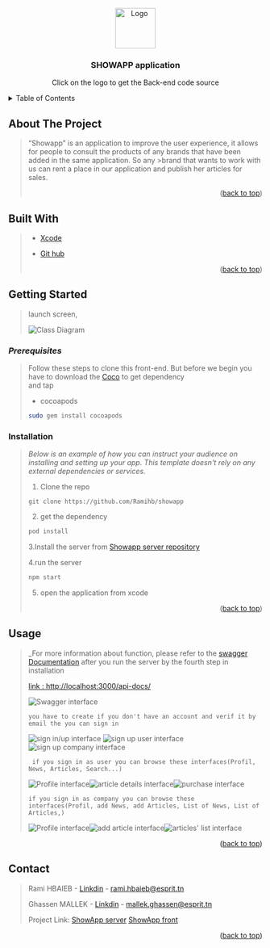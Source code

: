 <!-- PROJECT LOGO -->
<br />
<div align="center">
  <a href="https://github.com/MGhassen30798/ShowAppiOS">
    <img src="https://res.cloudinary.com/showapp/image/upload/v1646733872/Showapp_ed9kuq.png" alt="Logo" width="80" height="80">
  </a>

  <h3 align="center">SHOWAPP application</h3>

  <p align="center">
    Click on the logo to get the Back-end code source
  </p>
</div>



<!-- TABLE OF CONTENTS -->
<details>
  <summary>Table of Contents</summary>
  <ol>
    <li>
      <a href="#about-the-project">About The Project</a>
      <ul>
        <li><a href="#built-with">Built With</a></li>
      </ul>
    </li>
    <li>
      <a href="#getting-started">Getting Started</a>
      <ul>
        <li><a href="#prerequisites">Prerequisites</a></li>
        <li><a href="#installation">Installation</a></li>
      </ul>
    </li>
    <li><a href="#usage">Usage</a></li>
        <li><a href="#contact">Contact</a></li>
  </ol>
</details>



<!-- ABOUT THE PROJECT -->
## **About The Project**
>
>“Showapp” is an application to improve the user experience, it allows for people to consult the products of any brands that have been added in the same application. So any >brand that wants to work with us can rent a place in our application and publish her articles for sales.
>
><p align="right">(<a href="#top">back to top</a>)</p>
>
>
>
## **Built With**
>
>
>
>* [Xcode](https://developer.apple.com/xcode/)
>
>
>* [Git hub](https://github.com/)
>
>
><p align="right">(<a href="#top">back to top</a>)</p>
>
>
<!-- GETTING STARTED -->
## **Getting Started**
>
>launch screen, 
>
>
>![Class Diagram](https://github.com/Ramihb/showapp/blob/frontEndRami/capture%20showapp/Capture%20d%E2%80%99%C3%A9cran%202022-01-02%20200621.png)
>
>
>
### ***Prerequisites***
>
>Follow these steps to clone this front-end.
>But before we begin you have to download the [Coco](https://cocoapods.org/) to get dependency  
>and tap
>* cocoapods
>  ```sh
>  sudo gem install cocoapods 
>  ```
>
### Installation
>
>_Below is an example of how you can instruct your audience on installing and setting up your app. This template doesn't rely on any external dependencies or services._
>
>
>1. Clone the repo
>
>```
>git clone https://github.com/Ramihb/showapp
>```
>
>2. get the dependency
>
>```sh
>pod install
>```
>
>3.Install the server from [Showapp server repository](https://github.com/MGhassen30798/ShowAppiOS)
>
>
>4.run the server
>```sh
>npm start
>```
>
>5. open the application from xcode
> <p align="right">(<a href="#top">back to top</a>)</p>
>
>

<!-- USAGE EXAMPLES -->
## **Usage**
> _For more information about function, please refer to the [swagger Documentation](http://localhost:3000/api-docs/) after  you run the server by the fourth step in installation
>
>[link : http://localhost:3000/api-docs/](http://localhost:3000/api-docs/)
>
>
>![Swagger interface](https://github.com/MGhassen30798/ShowAppiOS/blob/master/swag.png)
>
>`you have to create if you don't have an account and verif it by email the you can sign in `
>
>![sign in/up interface](https://github.com/Ramihb/showapp/blob/frontEndRami/capture%20showapp/Capture%20d%E2%80%99%C3%A9cran%202022-01-02%20193843.png)   ![sign up user interface](https://github.com/Ramihb/showapp/blob/frontEndRami/capture%20showapp/Capture%20d%E2%80%99%C3%A9cran%202022-01-02%20193927.png)  ![sign up company interface](https://github.com/Ramihb/showapp/blob/frontEndRami/capture%20showapp/Capture%20d%E2%80%99%C3%A9cran%202022-01-02%20194008.png)
>
>
>` if you sign in as user you can browse these interfaces(Profil, News, Articles, Search...)`
>
>![Profile interface](https://github.com/Ramihb/showapp/blob/frontEndRami/capture%20showapp/Capture%20d%E2%80%99%C3%A9cran%202022-01-02%20194206.png)![article details interface](https://github.com/Ramihb/showapp/blob/frontEndRami/capture%20showapp/Capture%20d%E2%80%99%C3%A9cran%202022-01-02%20200121.png)![purchase interface](https://github.com/Ramihb/showapp/blob/frontEndRami/capture%20showapp/Capture%20d%E2%80%99%C3%A9cran%202022-01-02%20200207.png)
>
>
>`if you sign in as company you can browse these interfaces(Profil, add News, add Articles, List of News, List of Articles,)`
>
>![Profile interface](https://github.com/Ramihb/showapp/blob/frontEndRami/capture%20showapp/Capture%20d%E2%80%99%C3%A9cran%202022-01-02%20194630.png)![add article interface](https://github.com/Ramihb/showapp/blob/frontEndRami/capture%20showapp/Capture%20d%E2%80%99%C3%A9cran%202022-01-02%20194826.png)![articles' list interface](https://github.com/Ramihb/showapp/blob/frontEndRami/capture%20showapp/Capture%20d%E2%80%99%C3%A9cran%202022-01-02%20194846.png)
>
>
>
<p align="right">(<a href="#top">back to top</a>)</p>


<!-- CONTACT -->
## Contact
>
>Rami HBAIEB - [Linkdin](https://www.linkedin.com/in/ramihbaieb/) - rami.hbaieb@esprit.tn
>
>Ghassen MALLEK - [Linkdin](https://www.linkedin.com/in/ghassenmallek/) - mallek.ghassen@esprit.tn
>
>
>
>Project Link: [ShowApp server](https://github.com/MGhassen30798/ShowAppiOS)
>              [ShowApp front](https://github.com/Ramihb/showapp)
>
>
<p align="right">(<a href="#top">back to top</a>)</p>


